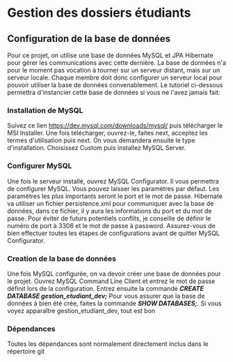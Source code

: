 # Gestion des dossiers étudiants

## Configuration de la base de données

Pour ce projet, on utilise une base de données MySQL et JPA Hibernate pour gérer les communications avec cette dernière. La base de données n'a pour le moment pas vocation à tourner sur un serveur distant, mais sur un serveur locale. Chaque membre doit donc configurer un serveur local pour pouvoir utiliser la base de données convenablement. Le tutoriel ci-dessous permettra d'instancier cette base de données si vous ne l'avez jamais fait:

### Installation de MySQL

Suivez ce lien https://dev.mysql.com/downloads/mysql/ puis télécharger le MSI Installer. Une fois télécharger, ouvrez-le, faites next, acceptez les termes d'utilisation puis next. On vous demandera ensuite le type d'installation. Choisissez Custom puis installez MySQL Server.

### Configurer MySQL

Une fois le serveur installé, ouvrez MySQL Configurator. Il vous permettra de configurer MySQL. Vous pouvez laisser les paramètres par défaut. Les paramètres les plus importants seront le port et le mot de passe. Hibernate va utiliser un fichier persistence.xml pour communiquer avec la base de données, dans ce fichier, il y aura les informations du port et du mot de passe. Pour éviter de futurs potentiels conflits, je conseille de définir le numéro de port à 3306 et le mot de passe à password.
Assurez-vous de bien effectuer toutes les étapes de configurations avant de quitter MySQL Configurator.

### Creation de la base de données

Une fois MySQL configurée, on va devoir créer une base de données pour le projet. Ouvrez MySQL Command Line Client et entrez le mot de passe définit lors de la configuration. Entrez ensuite la commande ***CREATE DATABASE gestion_etudiant_dev;*** Pour vous assurer que la base de données à bien été crée, faites la commande ***SHOW DATABASES;***. Si vous voyez apparaître gestion_etudiant_dev, tout est bon

### Dépendances

Toutes les dépendances sont normalement directement inclus dans le répertoire git